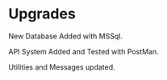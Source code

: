 <h1>Upgrades</h1>
<p>New Database Added with MSSql.</p>
<p>API System Added and Tested with PostMan.</p>
<p>Utilities and Messages updated.</p>
